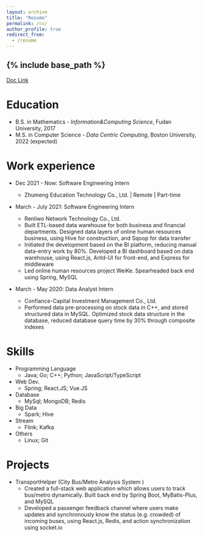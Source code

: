```yaml
---
layout: archive
title: "Resume"
permalink: /cv/
author_profile: true
redirect_from:
  - /resume
---
```


{% include base_path %}
--

[Doc Link](https://drive.google.com/file/d/1mtwQ9YifaZLa7yQ1h17sw8Sib-mjuFRa/view?usp=sharing)

Education
======
* B.S. in Mathematics - *Information&Computing Science*, Fudan University, 2017
* M.S. in Computer Science - *Data Centric Computing*, Boston University, 2022 (expected)

Work experience
======
* Dec 2021 - Now: Software Engineering Intern
  * Zhumeng Education Technology Co., Ltd. | Remote | Part-time


* March - July 2021: Software Engineering Intern 
  * Renliwo Network Technology Co., Ltd. 
  * Built ETL-based data warehouse for both business and financial departments. Designed data layers of online human resources business, using Hive for construction, and Sqoop for data transfer 
  * Initiated the development based on the BI platform, reducing manual data-entry work by 80%. Developed a BI dashboard based on data warehouse, using React.js, Antd-UI for front-end, and Express for middleware 
  * Led online human resources project WeiKe. Spearheaded back end using Spring, MySQL

* March - May 2020: Data Analyst Intern
  * Confiance-Capital Investment Management Co., Ltd.
  * Performed data pre-processing on stock data in C++, and stored structured data in MySQL. Optimized stock data structure in the database, reduced database query time by 30% through composite indexes
  
Skills
======
* Programming Language
  * Java; Go; C++; Python; JavaScript/TypeScript
* Web Dev.
  * Spring; React.JS; Vue.JS
* Database
  * MySql; MongoDB; Redis
* Big Data
  * Spark; Hive
* Stream
  * Flink; Kafka
* Others
  * Linux; Git

Projects
======
* TransportHelper (City Bus/Metro Analysis System )
  * Created a full-stack web application which allows users to track bus/metro dynamically. Built back end by Spring Boot, MyBatis-Plus, and MySQL 
  * Developed a passenger feedback channel where users make updates and synchronously know the status (e.g. crowded) of incoming buses, using React.js, Redis, and action synchronization using socket.io
